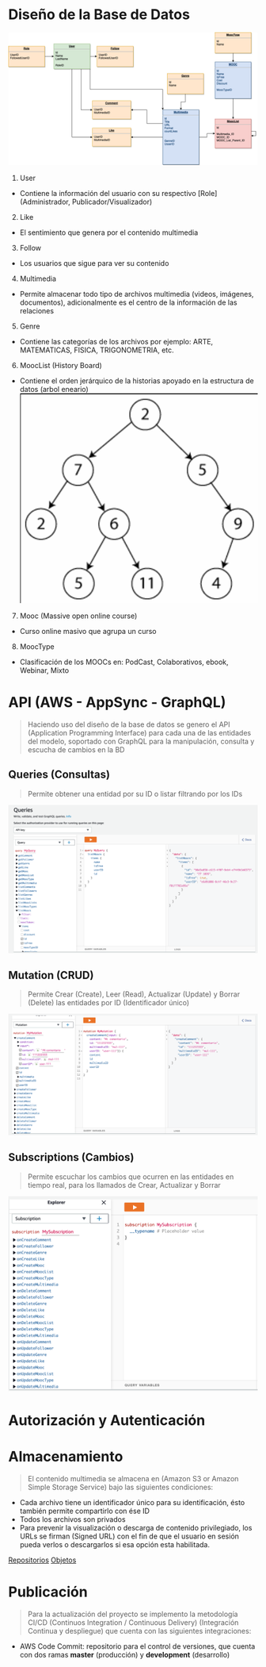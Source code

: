 # Diseño de la Base de Datos

![Modelo Entidad Relación (E-R) Versión 2](_images/ER-DB-V2.png)

1. User 
- Contiene la información del usuario con su respectivo [Role] (Administrador, Publicador/Visualizador)

2. Like 
- El sentimiento que genera por el contenido multimedia

3. Follow 
- Los usuarios que sigue para ver su contenido

4. Multimedia
- Permite almacenar todo tipo de archivos multimedia (videos, imágenes, documentos), adicionalmente es el centro de la información de las relaciones

5. Genre
- Contiene las categorías de los archivos por ejemplo: ARTE, MATEMATICAS, FISICA, TRIGONOMETRIA, etc.

6. MoocList (History Board)
- Contiene el orden jerárquico de la historias apoyado en la estructura de datos (arbol eneario)
![Historias árbol eneario](/02_DOC_SENA/_images/arbol_eneario.png)

7. Mooc (Massive open online course)
- Curso online masivo que agrupa un curso

8. MoocType
- Clasificación de los MOOCs en: PodCast, Colaborativos, ebook, Webinar, Mixto

# API (AWS - AppSync - GraphQL)

> Haciendo uso del diseño de la base de datos se genero el API (Application Programming Interface) para cada una de las entidades del modelo, soportado con GraphQL para la manipulación, consulta y escucha de cambios en la BD


## Queries (Consultas)
> Permite obtener una entidad por su ID o listar filtrando por los IDs

![GraphQL Queries](_images/api_graphql_queries.png)

## Mutation (CRUD)
> Permite Crear (Create), Leer (Read), Actualizar (Update) y Borrar (Delete) las entidades por ID (Identificador único)

![GraphQL Mutations](_images/api_graphql_mutations.png)

## Subscriptions (Cambios)
> Permite escuchar los cambios que ocurren en las entidades en tiempo real, para los llamados de Crear, Actualizar y Borrar

![GraphQL Subscriptions](/02_DOC_SENA/_images/api_graphql_subscriptions.png)

# Autorización y Autenticación 

# Almacenamiento
> El contenido multimedia se almacena en (Amazon S3 or Amazon Simple Storage Service) bajo las siguientes condiciones:
- Cada archivo tiene un identificador único para su identificación, ésto también permite compartirlo con ése ID
- Todos los archivos son privados
- Para prevenir la visualización o descarga de contenido privilegiado, los URLs se firman (Signed URL) con el fin de que el usuario en sesión pueda verlos o descargarlos si esa opción esta habilitada.

[Repositorios](_images/s3-buckets.png)
[Objetos](_images/s3-objects.png)

# Publicación
> Para la actualización del proyecto se implemento la metodología CI/CD (Continuos Integration / Continuous Delivery) (Integración Continua y despliegue) que cuenta con las siguientes integraciones:
- AWS Code Commit: repositorio para el control de versiones, que cuenta con dos ramas **master** (producción) y **development** (desarrollo)
